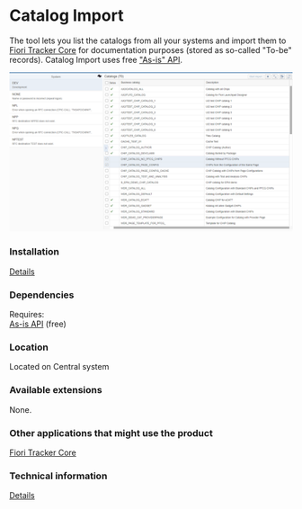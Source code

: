 # Catalog Import

The tool lets you list the catalogs from all your systems and import them to [Fiori Tracker Core](https://help.fioritracker.org/2020/#/core/SPS02/main) for documentation purposes (stored as so-called "To-be" records). Catalog Import uses free ["As-is" API](https://help.fioritracker.org/2020/#/asis/FPS01/main).

[ ![](../../../img/ci.png) ](../../../img/ci.png)

### Installation 
[Details](inst.md)

### Dependencies
Requires:  
[As-is API](https://help.fioritracker.org/2020/#/asis/FPS01/main) (free)

### Location
Located on Central system

### Available extensions
None.

### Other applications that might use the product
[Fiori Tracker Core](https://help.fioritracker.org/2020/#/core/SPS02/main)

### Technical information
[Details](../../ci/FPS01/tech.md)


